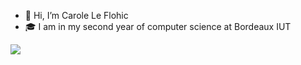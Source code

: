 - 👋 Hi, I’m Carole Le Flohic
- :mortar_board: I am in my second year of computer science at Bordeaux IUT

<p><img align="left" src="[![Anurag's GitHub stats](https://github-readme-stats.vercel.app/api?username=CaroleLf)](https://github.com/CaroleLf/github-readme-stats)
" /></p>
